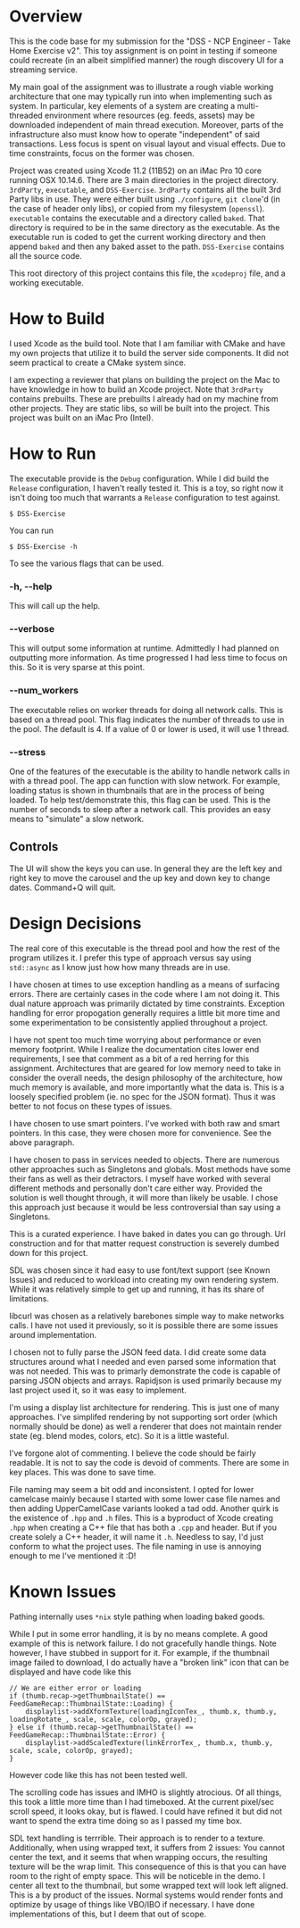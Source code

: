 # Overview
This is the code base for my submission for the "DSS - NCP Engineer - Take Home Exercise v2". This toy assignment is on point in testing if someone could recreate (in an albeit simplified manner) the rough discovery UI for a streaming service.

My main goal of the assignment was to illustrate a rough viable working architecture that one may typically run into when implementing such as system. In particular, key elements of a system are creating a multi-threaded environment where resources (eg. feeds, assets) may be downloaded independent of main thread execution. Moreover, parts of the infrastructure also must know how to operate "independent" of said transactions. Less focus is spent on visual layout and visual effects. Due to time constraints, focus on the former was chosen.

Project was created using Xcode 11.2 (11B52) on an iMac Pro 10 core running OSX 10.14.6. There are 3 main directories in the project directory. `3rdParty`, `executable`, and `DSS-Exercise`. `3rdParty` contains all the built 3rd Party libs in use. They were either built using `./configure`, `git clone`'d (in the case of header only libs), or copied from my filesystem (`openssl`). `executable` contains the executable and a directory called `baked`. That directory is required to be in the same directory as the executable. As the executable run is coded to get the current working directory and then append `baked` and then any baked asset to the path. `DSS-Exercise` contains all the source code.

This root directory of this project contains this file, the `xcodeproj` file, and a working executable.

# How to Build
I used Xcode as the build tool. Note that I am familiar with CMake and have my own projects that utilize it to build the server side components. It did not seem practical to create a CMake system since.

I am expecting a reviewer that plans on building the project on the Mac to have knowledge in how to build an Xcode project. Note that `3rdParty` contains prebuilts. These are prebuilts I already had on my machine from other projects. They are static libs, so will be built into the project. This project was built on an iMac Pro (Intel).

# How to Run
The executable provide is the `Debug` configuration. While I did build the `Release` configuration, I haven't really tested it. This is a toy, so right now it isn't doing too much that warrants a `Release` configuration to test against.

```
$ DSS-Exercise
```

You can run 

```
$ DSS-Exercise -h
```

To see the various flags that can be used.

### -h, --help
This will call up the help.

### --verbose
This will output some information at runtime. Admittedly I had planned on outputting more information. As time progressed I had less time to focus on this. So it is very sparse at this point.

### --num_workers
The executable relies on worker threads for doing all network calls. This is based on a thread pool. This flag indicates the number of threads to use in the pool. The default is 4. If a value of 0 or lower is used, it will use 1 thread.

### --stress
One of the features of the executable is the ability to handle network calls in with a thread pool. The app can function with slow network. For example, loading status is shown in thumbnails that are in the process of being loaded. To help test/demonstrate this, this flag can be used. This is the number of seconds to sleep after a network call. This provides an easy means to "simulate" a slow network.

## Controls
The UI will show the keys you can use. In general they are the left key and right key to move the carousel and the up key and down key to change dates. Command+Q will quit.

# Design Decisions
The real core of this executable is the thread pool and how the rest of the program utilizes it. I prefer this type of approach versus say using `std::async` as I know just how how many threads are in use. 

I have chosen at times to use exception handling as a means of surfacing errors. There are certainly cases in the code where I am not doing it. This dual nature approach was primarily dictated by time constraints. Exception handling for error propogation generally requires a little bit more time and some experimentation to be consistently applied throughout a project.

I have not spent too much time worrying about performance or even memory footprint. While I realize the documentation cites lower end requirements, I see that comment as a bit of a red herring for this assignment. Architectures that are geared for low memory need to take in consider the overall needs, the design philosophy of the architecture, how much memory is available, and more importantly what the data is. This is a loosely specified problem (ie. no spec for the JSON format). Thus it was better to not focus on these types of issues.

I have chosen to use smart pointers. I've worked with both raw and smart pointers. In this case, they were chosen more for convenience. See the above paragraph.

I have chosen to pass in services needed to objects. There are numerous other approaches such as Singletons and globals. Most methods have some their fans as well as their detractors. I myself have worked with several different methods and personally don't care either way. Provided the solution is well thought through, it will more than likely be usable. I chose this approach just because it would be less controversial than say using a Singletons.

This is a curated experience. I have baked in dates you can go through. Url construction and for that matter request construction is severely dumbed down for this project.

SDL was chosen since it had easy to use font/text support (see Known Issues) and reduced to workload into creating my own rendering system. While it was relatively simple to get up and running, it has its share of limitations.

libcurl was chosen as a relatively barebones simple way to make networks calls. I have not used it previously, so it is possible there are some issues around implementation.

I chosen not to fully parse the JSON feed data. I did create some data structures around what I needed and even parsed some information that was not needed. This was to primarly demonstrate the code is capable of parsing JSON objects and arrays. Rapidjson is used primarily because my last project used it, so it was easy to implement.

I'm using a display list architecture for rendering. This is just one of many approaches. I've simplifed rendering by not supporting sort order (which normally should be done) as well a renderer that does not maintain render state (eg. blend modes, colors, etc). So it is a little wasteful.

I've forgone alot of commenting. I believe the code should be fairly readable. It is not to say the code is devoid of comments. There are some in key places. This was done to save time.

File naming may seem a bit odd and inconsistent. I opted for lower camelcase mainly because I started with some lower case file names and then adding UpperCamelCase variants looked a tad odd. Another quirk is the existence of `.hpp` and `.h` files. This is a byproduct of Xcode creating `.hpp` when creating a C++ file that has both a `.cpp` and header. But if you create solely a C++ header, it will name it `.h`. Needless to say, I'd just conform to what the project uses. The file naming in use is annoying enough to me I've mentioned it :D!

# Known Issues

Pathing internally uses `*nix` style pathing when loading baked goods.

While I put in some error handling, it is by no means complete. A good example of this is network failure. I do not gracefully handle things. Note however, I have stubbed in support for it. For example, if the thumbnail image failed to download, I do actually have a "broken link" icon that can be displayed and have code like this 

```
// We are either error or loading
if (thumb.recap->getThumbnailState() == FeedGameRecap::ThumbnailState::Loading) {
    displaylist->addXformTexture(loadingIconTex_, thumb.x, thumb.y, loadingRotate_, scale, scale, colorOp, grayed);
} else if (thumb.recap->getThumbnailState() == FeedGameRecap::ThumbnailState::Error) {
    displaylist->addScaledTexture(linkErrorTex_, thumb.x, thumb.y, scale, scale, colorOp, grayed);
}
```

However code like this has not been tested well.

The scrolling code has issues and IMHO is slightly atrocious. Of all things, this took a little more time than I had timeboxed. At the current pixel/sec scroll speed, it looks okay, but is flawed. I could have refined it but did not want to spend the extra time doing so as I passed my time box.

SDL text handling is terrrible. Their approach is to render to a texture. Additionally, when using wrapped text, it suffers from 2 issues: You cannot center the text, and it seems that when wrapping occurs, the resulting texture will be the wrap limit. This consequence of this is that you can have room to the right of empty space. This will be noticeble in the demo. I center all text to the thumbnail, but some wrapped text will look left aligned. This is a by product of the issues. Normal systems would render fonts and optimize by usage of things like VBO/IBO if necessary. I have done implementations of this, but I deem that out of scope.
